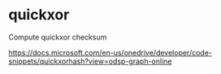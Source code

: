 # quickxor
Compute quickxor checksum

https://docs.microsoft.com/en-us/onedrive/developer/code-snippets/quickxorhash?view=odsp-graph-online
